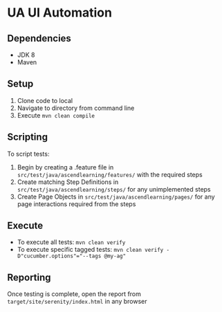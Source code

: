 # UA UI Automation

## Dependencies

- JDK 8
- Maven

## Setup

1. Clone code to local
2. Navigate to directory from command line
3. Execute `mvn clean compile`

## Scripting

To script tests:
1. Begin by creating a .feature file in `src/test/java/ascendlearning/features/` with the required steps
2. Create matching Step Definitions in `src/test/java/ascendlearning/steps/` for any unimplemented steps
3. Create Page Objects in `src/test/java/ascendlearning/pages/` for any page interactions required from the steps

## Execute

- To execute all tests: `mvn clean verify`
- To execute specific tagged tests: `mvn clean verify -D"cucumber.options"="--tags @my-ag"`

## Reporting

Once testing is complete, open the report from `target/site/serenity/index.html` in any browser
